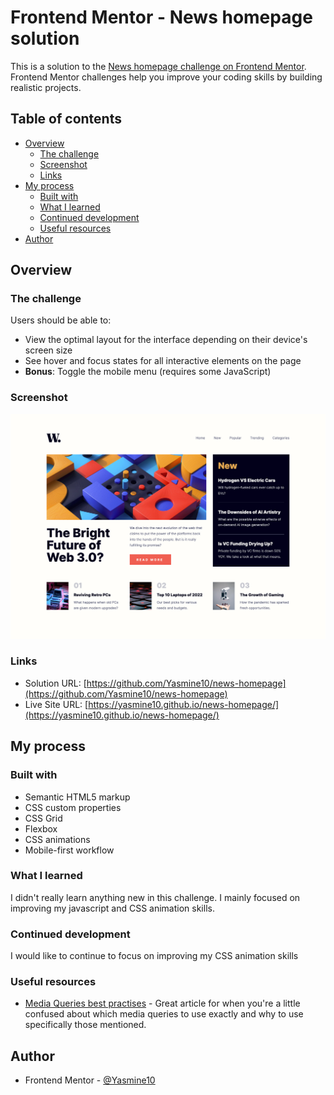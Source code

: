 # Frontend Mentor - News homepage solution

This is a solution to the [News homepage challenge on Frontend Mentor](https://www.frontendmentor.io/challenges/news-homepage-H6SWTa1MFl). Frontend Mentor challenges help you improve your coding skills by building realistic projects. 

## Table of contents

- [Overview](#overview)
  - [The challenge](#the-challenge)
  - [Screenshot](#screenshot)
  - [Links](#links)
- [My process](#my-process)
  - [Built with](#built-with)
  - [What I learned](#what-i-learned)
  - [Continued development](#continued-development)
  - [Useful resources](#useful-resources)
- [Author](#author)

## Overview

### The challenge

Users should be able to:

- View the optimal layout for the interface depending on their device's screen size
- See hover and focus states for all interactive elements on the page
- **Bonus**: Toggle the mobile menu (requires some JavaScript)

### Screenshot

![Solution screenshot](https://github.com/Yasmine10/news-homepage/blob/main/public/screenshot-desktop-solution.png?raw=true)

### Links

- Solution URL: [https://github.com/Yasmine10/news-homepage](https://github.com/Yasmine10/news-homepage)
- Live Site URL: [https://yasmine10.github.io/news-homepage/](https://yasmine10.github.io/news-homepage/)

## My process

### Built with

- Semantic HTML5 markup
- CSS custom properties
- CSS Grid
- Flexbox
- CSS animations
- Mobile-first workflow

### What I learned

I didn't really learn anything new in this challenge. I mainly focused on improving my javascript and CSS animation skills.

### Continued development

I would like to continue to focus on improving my CSS animation skills

### Useful resources

- [Media Queries best practises](https://bradfrost.com/blog/post/7-habits-of-highly-effective-media-queries/) - Great article for when you're a little confused about which media queries to use exactly and why to use specifically those mentioned.

## Author

<!-- - Website - [Add your name here](https://www.your-site.com) -->
- Frontend Mentor - [@Yasmine10](https://www.frontendmentor.io/profile/Yasmine10)
